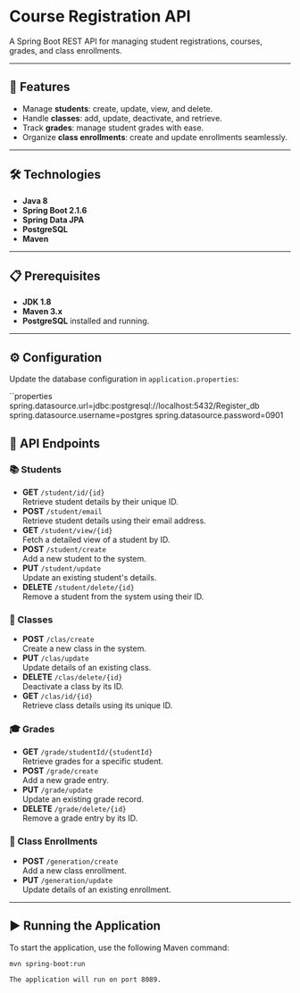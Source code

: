 # Course Registration API

A Spring Boot REST API for managing student registrations, courses, grades, and class enrollments.

---

## 🚀 Features
- Manage **students**: create, update, view, and delete.
- Handle **classes**: add, update, deactivate, and retrieve.
- Track **grades**: manage student grades with ease.
- Organize **class enrollments**: create and update enrollments seamlessly.

---

## 🛠️ Technologies
- **Java 8**
- **Spring Boot 2.1.6**
- **Spring Data JPA**
- **PostgreSQL**
- **Maven**

---

## 📋 Prerequisites
- **JDK 1.8**
- **Maven 3.x**
- **PostgreSQL** installed and running.

---

## ⚙️ Configuration

Update the database configuration in `application.properties`:

``properties
spring.datasource.url=jdbc:postgresql://localhost:5432/Register_db
spring.datasource.username=postgres
spring.datasource.password=0901

## 📂 API Endpoints

### 📚 Students
- **GET** `/student/id/{id}`  
  Retrieve student details by their unique ID.  
- **POST** `/student/email`  
  Retrieve student details using their email address.  
- **GET** `/student/view/{id}`  
  Fetch a detailed view of a student by ID.  
- **POST** `/student/create`  
  Add a new student to the system.  
- **PUT** `/student/update`  
  Update an existing student's details.  
- **DELETE** `/student/delete/{id}`  
  Remove a student from the system using their ID.  

### 🏫 Classes
- **POST** `/clas/create`  
  Create a new class in the system.  
- **PUT** `/clas/update`  
  Update details of an existing class.  
- **DELETE** `/clas/delete/{id}`  
  Deactivate a class by its ID.  
- **GET** `/clas/id/{id}`  
  Retrieve class details using its unique ID.  

### 🎓 Grades
- **GET** `/grade/studentId/{studentId}`  
  Retrieve grades for a specific student.  
- **POST** `/grade/create`  
  Add a new grade entry.  
- **PUT** `/grade/update`  
  Update an existing grade record.  
- **DELETE** `/grade/delete/{id}`  
  Remove a grade entry by its ID.  

### 👥 Class Enrollments
- **POST** `/generation/create`  
  Add a new class enrollment.  
- **PUT** `/generation/update`  
  Update details of an existing enrollment.  

---

## ▶️ Running the Application

To start the application, use the following Maven command:  

```bash
mvn spring-boot:run

The application will run on port 8089.
